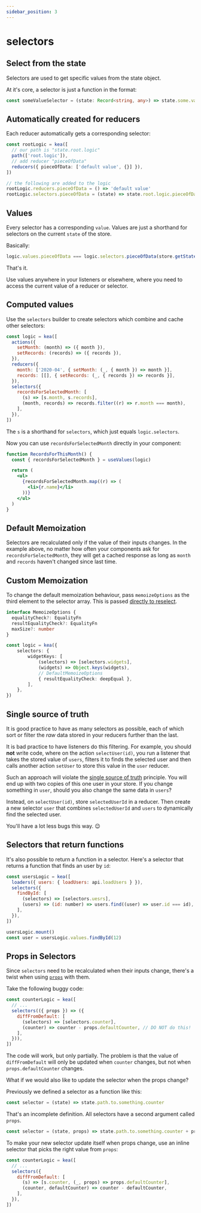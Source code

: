 ```yaml
---
sidebar_position: 3
---
```


# selectors

## Select from the state

Selectors are used to get specific values from the state object.

At it's core, a selector is just a function in the format:

```ts
const someValueSelector = (state: Record<string, any>) => state.some.value.from.the.state.object
```

## Automatically created for reducers

Each reducer automatically gets a corresponding selector:

```ts
const rootLogic = kea([
  // our path is "state.root.logic"
  path(['root.logic']),
  // add reducer "pieceOfData"
  reducers({ pieceOfData: ['default value', {}] }),
])

// the following are added to the logic
rootLogic.reducers.pieceOfData = () => 'default value'
rootLogic.selectors.pieceOfData = (state) => state.root.logic.pieceOfData
```

## Values

Every selector has a corresponding `value`. Values are just a shorthand for selectors on the current `state` of the store.

Basically:

```javascript
logic.values.pieceOfData === logic.selectors.pieceOfData(store.getState())
```

That's it.

Use values anywhere in your listeners or elsewhere, where you need to access the current value of a reducer or selector.

## Computed values

Use the `selectors` builder to create selectors which combine and cache other selectors:

```javascript
const logic = kea([
  actions({
    setMonth: (month) => ({ month }),
    setRecords: (records) => ({ records }),
  }),
  reducers({
    month: ['2020-04', { setMonth: (_, { month }) => month }],
    records: [[], { setRecords: (_, { records }) => records }],
  }),
  selectors({
    recordsForSelectedMonth: [
      (s) => [s.month, s.records],
      (month, records) => records.filter((r) => r.month === month),
    ],
  }),
])
```

The `s` is a shorthand for `selectors`, which just equals `logic.selectors`.

Now you can use `recordsForSelectedMonth` directly in your component:

```jsx
function RecordsForThisMonth() {
  const { recordsForSelectedMonth } = useValues(logic)

  return (
    <ul>
      {recordsForSelectedMonth.map((r) => (
        <li>{r.name}</li>
      ))}
    </ul>
  )
}
```

## Default Memoization

Selectors are recalculated only if the value of their inputs changes. In the example above,
no matter how often your components ask for `recordsForSelectedMonth`, they will get
a cached response as long as `month` and `records` haven't changed since last time.

## Custom Memoization

To change the default memoization behaviour, pass `memoizeOptions` as the third element to the selector array. 
This is passed [directly to reselect](https://github.com/reduxjs/reselect#defaultmemoizefunc-equalitycheckoroptions--defaultequalitycheck). 

```ts
interface MemoizeOptions {
  equalityCheck?: EqualityFn
  resultEqualityCheck?: EqualityFn
  maxSize?: number
}

const logic = kea({
    selectors: {
        widgetKeys: [
            (selectors) => [selectors.widgets],
            (widgets) => Object.keys(widgets),
            // DefaultMemoizeOptions
            { resultEqualityCheck: deepEqual },
        ],
    },
})
```

## Single source of truth

It is good practice to have as many selectors as possible, each of which sort or filter the _raw_ data
stored in your reducers further than the last.

It is bad practice to have listeners do this filtering. For example, you should **not** write code,
where on the action `selectUser(id)`, you run a listener that takes the stored value of `users`,
filters it to finds the selected user and then calls another action `setUser` to store this value
in the `user` reducer.

Such an approach will violate the [single source of truth](https://en.wikipedia.org/wiki/Single_source_of_truth)
principle. You will end up with two copies of this one user in your store. If you change something in `user`,
should you also change the same data in `users`?

Instead, on `selectUser(id)`, store `selectedUserId` in a reducer. Then create a new selector `user`
that combines `selectedUserId` and `users` to dynamically find the selected user.

You'll have a lot less bugs this way. 😉

## Selectors that return functions

It's also possible to return a function in a selector. Here's a selector that returns a function that finds an user by `id`:

```javascript
const usersLogic = kea([
  loaders({ users: { loadUsers: api.loadUsers } }),
  selectors({
    findById: [
      (selectors) => [selectors.uesrs],
      (users) => (id: number) => users.find((user) => user.id === id),
    ],
  }),
])

usersLogic.mount()
const user = usersLogic.values.findById(12)
```

## Props in Selectors

Since `selectors` need to be recalculated when their inputs change, there's a twist when
using [`props`](/docs/meta/props) with them.

Take the following buggy code:

```javascript
const counterLogic = kea([
  // ...
  selectors(({ props }) => ({
    diffFromDefault: [
      (selectors) => [selectors.counter],
      (counter) => counter - props.defaultCounter, // DO NOT do this!
    ],
  })),
])
```

The code will work, but only partially.
The problem is that the value of `diffFromDefault` will only be updated when `counter` changes,
but not when `props.defaultCounter` changes.

What if we would also like to update the selector when the props change?

Previously we defined a selector as a function like this:

```javascript
const selector = (state) => state.path.to.something.counter
```

That's an incomplete definition. All selectors have a second argument called `props`.

```javascript
const selector = (state, props) => state.path.to.something.counter + props.defaultCounter
```

To make your new selector update itself when props change, use an inline
selector that picks the right value from `props`:

```javascript
const counterLogic = kea([
  // ...
  selectors({
    diffFromDefault: [
      (s) => [s.counter, (_, props) => props.defaultCounter],
      (counter, defaultCounter) => counter - defaultCounter,
    ],
  }),
])
```

